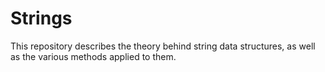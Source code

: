 # Strings
This repository describes the theory behind string data structures, as well as the various methods applied to them.
